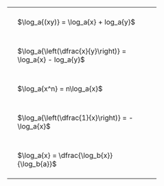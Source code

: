 ---
---

#  
<br>
<style type="text/css">
#T_23a7e th.col_heading {
  text-align: left;
  font-size: 1em;
}
#T_23a7e td {
  text-align: left;
  font-size: 1em;
  padding: 1.5em;
}
#T_23a7e_row0_col0, #T_23a7e_row1_col0, #T_23a7e_row2_col0, #T_23a7e_row3_col0, #T_23a7e_row4_col0 {
  width: 300px;
  white-space: pre-wrap;
}
</style>
<table id="T_23a7e">
  <thead>
  </thead>
  <tbody>
    <tr>
      <td id="T_23a7e_row0_col0" class="data row0 col0" >$\log_a{(xy)} = \log_a{x} + log_a{y}$</td>
    </tr>
    <tr>
      <td id="T_23a7e_row1_col0" class="data row1 col0" >$\log_a{\left(\dfrac{x}{y}\right)} = \log_a{x} - log_a{y}$</td>
    </tr>
    <tr>
      <td id="T_23a7e_row2_col0" class="data row2 col0" >$\log_a{x^n} = n\log_a{x}$</td>
    </tr>
    <tr>
      <td id="T_23a7e_row3_col0" class="data row3 col0" >$\log_a{\left(\dfrac{1}{x}\right)} = -\log_a{x}$</td>
    </tr>
    <tr>
      <td id="T_23a7e_row4_col0" class="data row4 col0" >$\log_a{x} = \dfrac{\log_b{x}}{\log_b{a}}$</td>
    </tr>
  </tbody>
</table>
